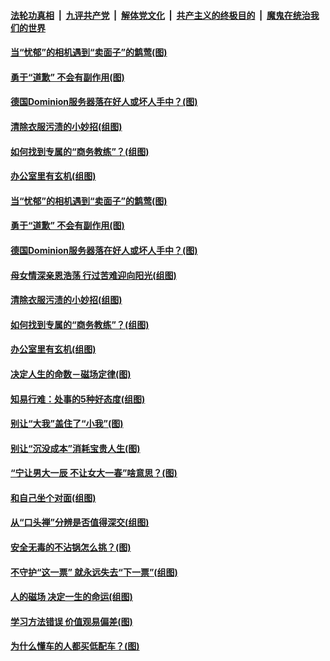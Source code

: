 

####  [法轮功真相](../../../../basic/blob/master/README.md?t=11221002) &nbsp;|&nbsp; [九评共产党](../../../../9ping.md/blob/master/README.md?t=11221002) &nbsp;|&nbsp; [解体党文化](../../../../jtdwh.md/blob/master/README.md?t=11221002)  &nbsp;|&nbsp; [共产主义的终极目的](../../../../gczydzjmd.md/blob/master/README.md?t=11221002) &nbsp;|&nbsp; [魔鬼在统治我们的世界](../../../../mgztzwmdsj.md/blob/master/README.md?t=11221002) 

#### [当“忧郁”的相机遇到“卖面子”的鹪莺(图)](../pages/p8/953246.md?t=11221002) 

#### [勇于“道歉” 不会有副作用(图)](../pages/p8/952051.md?t=11221002) 

#### [德国Dominion服务器落在好人或坏人手中？(图)](../pages/p8/953341.md?t=11221002) 

#### [清除衣服污渍的小妙招(组图)](../pages/p8/952881.md?t=11221002) 

#### [如何找到专属的“商务教练”？(组图)](../pages/p8/952053.md?t=11221002) 

#### [办公室里有玄机(组图)](../pages/p8/953224.md?t=11221002) 

#### [当“忧郁”的相机遇到“卖面子”的鹪莺(图)](../pages/p8/953246.md?t=11221002) 

#### [勇于“道歉” 不会有副作用(图)](../pages/p8/952051.md?t=11221002) 


#### [德国Dominion服务器落在好人或坏人手中？(图)](../pages/p8/953341.md?t=11221002) 

#### [母女情深亲恩浩荡 行过苦难迎向阳光(组图)](../pages/p8/950056.md?t=11221002) 

#### [清除衣服污渍的小妙招(组图)](../pages/p8/952881.md?t=11221002) 

#### [如何找到专属的“商务教练”？(组图)](../pages/p8/952053.md?t=11221002) 

#### [办公室里有玄机(组图)](../pages/p8/953224.md?t=11221002) 

#### [决定人生的命数－磁场定律(图)](../pages/p8/953195.md?t=11221002) 

#### [知易行难：处事的5种好态度(组图)](../pages/p8/953134.md?t=11221002) 

#### [别让“大我”盖住了“小我”(图)](../pages/p8/952049.md?t=11221002) 

#### [别让“沉没成本”消耗宝贵人生(图)](../pages/p8/953091.md?t=11221002) 

#### [“宁让男大一辰 不让女大一春”啥意思？(图)](../pages/p8/952977.md?t=11221002) 

#### [和自己坐个对面(组图)](../pages/p8/952904.md?t=11221002) 

#### [从“口头禅”分辨是否值得深交(组图)](../pages/p8/952052.md?t=11221002) 

#### [安全无毒的不沾锅怎么挑？(图)](../pages/p8/952966.md?t=11221002) 

#### [不守护“这一票” 就永远失去“下一票”(组图)](../pages/p8/952862.md?t=11221002) 

#### [人的磁场 决定一生的命运(组图)](../pages/p8/952350.md?t=11221002) 

#### [学习方法错误 价值观易偏差(图)](../pages/p8/952854.md?t=11221002) 

#### [为什么懂车的人都买低配车？(图)](../pages/p8/952841.md?t=11221002) 

